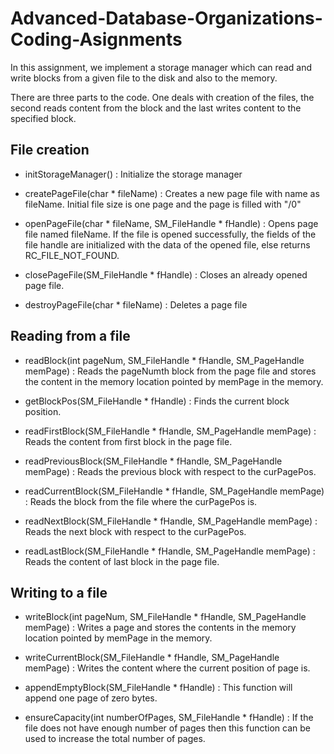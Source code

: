 # Advanced-Database-Organizations-Coding-Asignments

In this assignment, we implement a storage manager which can read and write blocks from a given file to the disk and also to the memory.

There are three parts to the code. One deals with creation of the files, the second reads content from the block and the last writes content to the specified block.

## File creation

- initStorageManager() : Initialize the storage manager

- createPageFile(char * fileName) : Creates a new page file with name as fileName. Initial file size is one page and the page is filled with "/0"

- openPageFile(char * fileName, SM_FileHandle * fHandle) : Opens page file named fileName. If the file is opened successfully, the fields of the file handle are initialized with the data of the opened file, else returns RC_FILE_NOT_FOUND.

- closePageFile(SM_FileHandle * fHandle) : Closes an already opened page file.

- destroyPageFile(char * fileName) : Deletes a page file

## Reading from a file

- readBlock(int pageNum, SM_FileHandle * fHandle, SM_PageHandle memPage) : Reads the pageNumth block from the page file and stores the content in the memory location pointed by memPage in the memory.

- getBlockPos(SM_FileHandle * fHandle) : Finds the current block position.

- readFirstBlock(SM_FileHandle * fHandle, SM_PageHandle memPage) : Reads the content from first block in the page file.

- readPreviousBlock(SM_FileHandle * fHandle, SM_PageHandle memPage) : Reads the previous block with respect to the curPagePos.

- readCurrentBlock(SM_FileHandle * fHandle, SM_PageHandle memPage) : Reads the block from the file where the curPagePos is.

- readNextBlock(SM_FileHandle * fHandle, SM_PageHandle memPage) : Reads the next block with respect to the curPagePos.

- readLastBlock(SM_FileHandle * fHandle, SM_PageHandle memPage) : Reads the content of last block in the page file.

## Writing to a file

- writeBlock(int pageNum, SM_FileHandle * fHandle, SM_PageHandle memPage) : Writes a page and stores the contents in the memory location pointed by memPage in the memory.

- writeCurrentBlock(SM_FileHandle * fHandle, SM_PageHandle memPage) : Writes the content where the current position of page is.

- appendEmptyBlock(SM_FileHandle * fHandle) : This function will append one page of zero bytes.

- ensureCapacity(int numberOfPages, SM_FileHandle * fHandle) : If the file does not have enough number of pages then this function can be used to increase the total number of pages.

